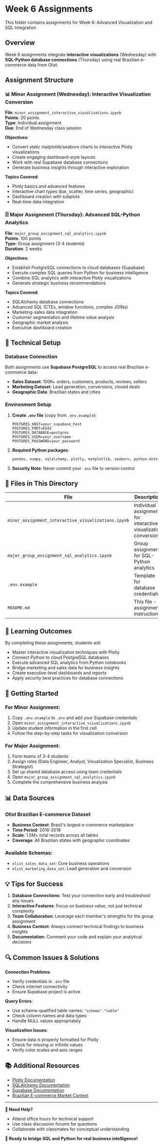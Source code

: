 # Week 6 Assignments

This folder contains assignments for Week 6: Advanced Visualization and SQL Integration

## Overview

Week 6 assignments integrate **interactive visualizations** (Wednesday) with **SQL-Python database connections** (Thursday) using real Brazilian e-commerce data from Olist.

## Assignment Structure

### 📊 Minor Assignment (Wednesday): Interactive Visualization Conversion
**File**: `minor_assignment_interactive_visualizations.ipynb`  
**Points**: 20 points  
**Type**: Individual assignment  
**Due**: End of Wednesday class session

**Objectives**:
- Convert static matplotlib/seaborn charts to interactive Plotly visualizations
- Create engaging dashboard-style layouts
- Work with real Supabase database connections
- Generate business insights through interactive exploration

**Topics Covered**:
- Plotly basics and advanced features
- Interactive chart types (bar, scatter, time series, geographic)
- Dashboard creation with subplots
- Real-time data integration

### 🗄️ Major Assignment (Thursday): Advanced SQL-Python Analytics
**File**: `major_group_assignment_sql_analytics.ipynb`  
**Points**: 100 points  
**Type**: Group assignment (3-4 students)  
**Duration**: 2 weeks

**Objectives**:
- Establish PostgreSQL connections to cloud databases (Supabase)
- Execute complex SQL queries from Python for business intelligence
- Combine SQL analytics with interactive Plotly visualizations
- Generate strategic business recommendations

**Topics Covered**:
- SQLAlchemy database connections
- Advanced SQL (CTEs, window functions, complex JOINs)
- Marketing-sales data integration
- Customer segmentation and lifetime value analysis
- Geographic market analysis
- Executive dashboard creation

## 🔧 Technical Setup

### Database Connection
Both assignments use **Supabase PostgreSQL** to access real Brazilian e-commerce data:
- **Sales Dataset**: 100K+ orders, customers, products, reviews, sellers
- **Marketing Dataset**: Lead generation, conversions, closed deals
- **Geographic Data**: Brazilian states and cities

### Environment Setup
1. **Create `.env` file** (copy from `.env.example`):
   ```
   POSTGRES_HOST=your_supabase_host
   POSTGRES_PORT=6543
   POSTGRES_DATABASE=postgres
   POSTGRES_USER=your_username
   POSTGRES_PASSWORD=your_password
   ```

2. **Required Python packages**:
   ```python
   pandas, numpy, sqlalchemy, plotly, matplotlib, seaborn, python-dotenv
   ```

3. **Security Note**: Never commit your `.env` file to version control

## 📁 Files in This Directory

| File | Description |
|------|-------------|
| `minor_assignment_interactive_visualizations.ipynb` | Individual assignment for interactive visualization conversion |
| `major_group_assignment_sql_analytics.ipynb` | Group assignment for SQL-Python analytics |
| `.env.example` | Template for database credentials |
| `README.md` | This file - assignment instructions |

## 🎯 Learning Outcomes

By completing these assignments, students will:
- Master interactive visualization techniques with Plotly
- Connect Python to cloud PostgreSQL databases
- Execute advanced SQL analytics from Python notebooks
- Bridge marketing and sales data for business insights
- Create executive-level dashboards and reports
- Apply security best practices for database connections

## 🚀 Getting Started

### For Minor Assignment:
1. Copy `.env.example` to `.env` and add your Supabase credentials
2. Open `minor_assignment_interactive_visualizations.ipynb`
3. Update student information in the first cell
4. Follow the step-by-step tasks for visualization conversion

### For Major Assignment:
1. Form teams of 3-4 students
2. Assign roles (Data Engineer, Analyst, Visualization Specialist, Business Strategist)
3. Set up shared database access using team credentials
4. Open `major_group_assignment_sql_analytics.ipynb`
5. Complete the comprehensive business analysis

## 📊 Data Sources

### Olist Brazilian E-commerce Dataset
- **Business Context**: Brazil's largest e-commerce marketplace
- **Time Period**: 2016-2018
- **Scale**: 1.5M+ total records across all tables
- **Coverage**: All Brazilian states with geographic coordinates

### Available Schemas:
- `olist_sales_data_set`: Core business operations
- `olist_marketing_data_set`: Lead generation and conversion

## 💡 Tips for Success

1. **Database Connections**: Test your connection early and troubleshoot any issues
2. **Interactive Features**: Focus on business value, not just technical complexity
3. **Team Collaboration**: Leverage each member's strengths for the group assignment
4. **Business Context**: Always connect technical findings to business insights
5. **Documentation**: Comment your code and explain your analytical decisions

## 🔍 Common Issues & Solutions

**Connection Problems**:
- Verify credentials in `.env` file
- Check internet connectivity
- Ensure Supabase project is active

**Query Errors**:
- Use schema-qualified table names: `"schema"."table"`
- Check column names and data types
- Handle NULL values appropriately

**Visualization Issues**:
- Ensure data is properly formatted for Plotly
- Check for missing or infinite values
- Verify color scales and axis ranges

## 📚 Additional Resources

- [Plotly Documentation](https://plotly.com/python/)
- [SQLAlchemy Documentation](https://docs.sqlalchemy.org/)
- [Supabase Documentation](https://supabase.io/docs)
- [Brazilian E-commerce Market Context](https://en.wikipedia.org/wiki/E-commerce_in_Brazil)

---

**📧 Need Help?**
- Attend office hours for technical support
- Use class discussion forums for questions
- Collaborate with classmates for conceptual understanding

**🎉 Ready to bridge SQL and Python for real business intelligence!**